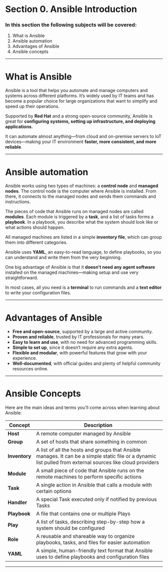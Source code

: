 # Section 0. Ansible Introduction

### In this section the following subjects will be covered:

1.	What is Ansible
2.	Ansible automation
3.	Advantages of Ansible
4.	Ansible concepts

---
# What is Ansible

Ansible is a tool that helps you automate and manage computers and systems across different platforms. It’s widely used by IT teams and has become a popular choice for large organizations that want to simplify and speed up their operations.

Supported by **Red Hat** and a strong open-source community, Ansible is great for **configuring systems, setting up infrastructure, and deploying applications**.

It can automate almost anything—from cloud and on-premise servers to IoT devices—making your IT environment **faster, more consistent, and more reliable**.

---
# Ansible automation

Ansible works using two types of machines: a **control node** and **managed nodes**. The control node is the computer where Ansible is installed. From there, it connects to the managed nodes and sends them commands and instructions.

The pieces of code that Ansible runs on managed nodes are called **modules**. Each module is triggered by a **task**, and a list of tasks forms a **playbook**. In a playbook, you describe what the system should look like or what actions should happen.

All managed machines are listed in a simple **inventory file**, which can group them into different categories.

Ansible uses **YAML**, an easy-to-read language, to define playbooks, so you can understand and write them from the very beginning.

One big advantage of Ansible is that it **doesn’t need any agent software** installed on the managed machines—making setup and use very straightforward.

In most cases, all you need is a **terminal** to run commands and a **text editor** to write your configuration files.

---
# Advantages of Ansible

* **Free and open-source**, supported by a large and active community.
* **Proven and reliable**, trusted by IT professionals for many years.
* **Easy to learn and use**, with no need for advanced programming skills.
* **Simple to set up**, since it doesn’t require any extra agents.
* **Flexible and modular**, with powerful features that grow with your experience.
* **Well-documented**, with official guides and plenty of helpful community resources online.

---
# Ansible Concepts
Here are the main ideas and terms you’ll come across when learning about Ansible:

| Concept | Description |
|---------|-------------|
| **Host** | A remote computer managed by Ansible |
| **Group** | A set of hosts that share something in common |
| **Inventory** | A list of all the hosts and groups that Ansible manages. It can be a simple static file or a dynamic list pulled from external sources like cloud providers |
| **Module** | A small piece of code that Ansible runs on the remote machines to perform specific actions |
| **Task** | A single action in Ansible that calls a module with certain options |
| **Handler** | A special Task executed only if notified by previous Tasks |
| **Playbook** | A file that contains one or multiple Plays |
| **Play** | A list of tasks, describing step-by-step how a system should be configured |
| **Role** | A reusable and shareable way to organize playbooks, tasks, and files for easier automation |
| **YAML** | A simple, human-friendly text format that Ansible uses to define playbooks and configuration files |

---



